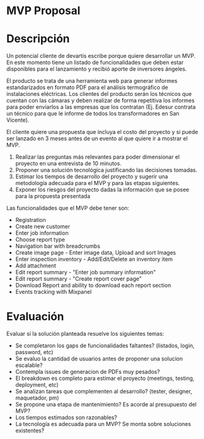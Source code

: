 # MVP Proposal

# Descripción

Un potencial cliente de devartis escribe porque quiere desarrollar un MVP. En este momento tiene un listado de funcionalidades que deben estar disponibles para el lanzamiento y recibió aporte de inversores ángeles.

El producto se trata de una herramienta web para generar informes estandarizados en formato PDF para el análisis termográfico de instalaciones eléctricas. Los clientes del producto serán los técnicos que cuentan con las cámaras y deben realizar de forma repetitiva los informes para poder enviarlos a las empresas que los contratan (Ej. Edesur contrata un técnico para que le informe de todos los transformadores en San Vicente).

El cliente quiere una propuesta que incluya el costo del proyecto y si puede ser lanzado en 3 meses antes de un evento al que quiere ir a mostrar el MVP.

1. Realizar las preguntas más relevantes para poder dimensionar el proyecto en una entrevista de 10 minutos.
1. Proponer una solución tecnológica justificando las decisiones tomadas.
1. Estimar los tiempos de desarrollo del proyecto y sugerir una metodología adecuada para el MVP y para las etapas siguientes.
1. Exponer los riesgos del proyecto dadas la información que se posee para la propuesta presentada

Las funcionalidades que el MVP debe tener son:
* Registration
* Create new customer
* Enter job information
* Choose report type
* Navigation bar with breadcrumbs
* Create image page - Enter image data, Upload and sort Images
* Enter inspection inventory - Add/Edit/Delete an inventory item
* Add attachment
* Edit report summary - "Enter job summary information"
* Edit report summary - "Create report cover page"
* Download Report and ability to download each report section
* Events tracking with Mixpanel

# Evaluación

Evaluar si la solución planteada resuelve los siguientes temas:

* Se completaron los gaps de funcionalidades faltantes? (listados, login, password, etc)
* Se evaluo la cantidad de usuarios antes de proponer una solucion escalable?
* Contempla issues de generacion de PDFs muy pesados?
* El breakdown es completo para estimar el proyecto (meetings, testing, deployment, etc)
* Se analizan tareas que complementen al desarrollo? (tester, designer, maquetador, pm)
* Se propone una etapa de mantenimiento? Es acorde al presupuesto del MVP?
* Los tiempos estimados son razonables?
* La tecnología es adecuada para un MVP? Se monta sobre soluciones existentes?
